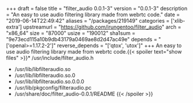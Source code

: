 +++
draft = false
title = "filter_audio 0.0.1-3"
version = "0.0.1-3"
description = "An easy to use audio filtering library made from webrtc code."
date = "2019-06-14T22:49:42"
aliases = "/packages/219149"
categories = ['xlib-extra']
upstreamurl = "https://github.com/irungentoo/filter_audio"
arch = "x86_64"
size = "87000"
usize = "190012"
sha1sum = "9e73ecd115a10b9db43179a0469ae8d2d47ac49e"
depends = "['openal>=1.17.2-2']"
reverse_depends = "['qtox', 'utox']"
+++
An easy to use audio filtering library made from webrtc code.{{< spoiler text="show files" >}}* /usr/include/filter_audio.h
* /usr/lib/libfilteraudio.so
* /usr/lib/libfilteraudio.so.0
* /usr/lib/libfilteraudio.so.0.0.0
* /usr/lib/pkgconfig/filteraudio.pc
* /usr/share/doc/filter_audio-0.0.1/README
{{< /spoiler >}}